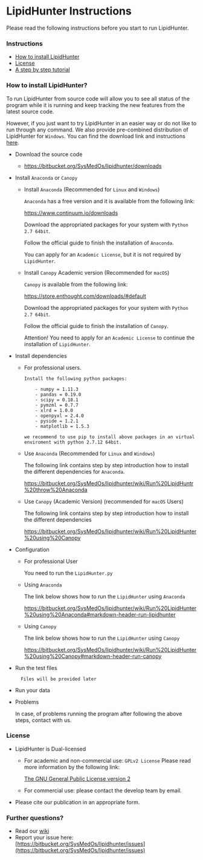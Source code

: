 # LipidHunter Instructions #

Please read the following instructions before you start to run LipidHunter.

### Instructions ###

* [How to install LipidHunter](#markdown-header-how-to-install-lipidhunter)
* [License](#markdown-header-license)
* [A step by step tutorial](https://bitbucket.org/SysMedOs/lipidhunter/wiki/Home)

### How to install LipidHunter? ###

To run LipidHunter from source code will allow you to see all status of the program while it is running and keep tracking the new features from the latest source code.

However, if you just want to try LipidHunter in an easier way or do not like to run through any command. We also provide pre-combined distribution of LipidHunter for `Windows`. You can find the download link and instructions [here](https://bitbucket.org/SysMedOs/lipidhunterdist).

* Download the source code
    + https://bitbucket.org/SysMedOs/lipidhunter/downloads
* Install `Anaconda` or `Canopy`

    + Install `Anaconda` (Recommended for `Linux` and `Windows`)
    
        `Anaconda` has a free version and it is available from the following link:
        
        https://www.continuum.io/downloads
        
        Download the appropriated packages for your system with `Python 2.7 64bit`.

        Follow the official guide to finish the installation of `Anaconda`.

        You can apply for an `Academic License`, but it is not required by `LipidHunter`.
        
    + Install `Canopy` Academic version (Recommended for `macOS`)
    
        `Canopy` is available from the following link:
        
        https://store.enthought.com/downloads/#default
        
        Download the appropriated packages for your system with `Python 2.7 64bit`. 

        Follow the official guide to finish the installation of `Canopy`.

        Attention! You need to apply for an `Academic License` to continue the installation of `LipidHunter`.
            
* Install dependencies

    * For professional users. 
  
          Install the following python packages:
       
              - numpy = 1.11.3
              - pandas = 0.19.0
              - scipy = 0.18.1
              - pymzml = 0.7.7
              - xlrd = 1.0.0
              - openpyxl = 2.4.0
              - pyside = 1.2.1
              - matplotlib = 1.5.3
          
          we recommend to use pip to install above packages in an virtual enviroment with python 2.7.12 64bit.

    * Use `Anaconda`  (Recommended for `Linux` and `Windows`)
        
        The following link contains step by step introduction how to install the different dependencies for `Anaconda`.
    
        https://bitbucket.org/SysMedOs/lipidhunter/wiki/Run%20LipidHuntr%20throw%20Anaconda

    * Use `Canopy` (Academic Version) (recommended for `macOS` Users)
    
        The following link contains step by step introduction how to install the different dependencies
    
        https://bitbucket.org/SysMedOs/lipidhunter/wiki/Run%20LipidHunter%20using%20Canopy

* Configuration
    * For professional User
        
        You need to run the `LipidHunter.py`
    
    * Using `Anaconda`
        
        The link below shows how to run the `LipidHunter` using `Anaconda`
            
        https://bitbucket.org/SysMedOs/lipidhunter/wiki/Run%20LipidHunter%20using%20Anaconda#markdown-header-run-lipidhunter
         
    * Using `Canopy`
    
        The link below shows how to run the `LipidHunter` using `Canopy`
    
        https://bitbucket.org/SysMedOs/lipidhunter/wiki/Run%20LipidHunter%20using%20Canopy#markdown-header-run-canopy

* Run the test files
        
        Files will be provided later

* Run your data

* Problems
    
    In case, of problems running the program after following the above steps, contact with us.

### License ###

+ LipidHunter is Dual-licensed
    * For academic and non-commercial use: `GPLv2 License` Please read more information by the following link: 
    
        [The GNU General Public License version 2](https://www.gnu.org/licenses/old-licenses/gpl-2.0.en.html)

    * For commercial use: please contact the develop team by email.

+ Please cite our publication in an appropriate form. 

### Further questions? ###

* Read our [wiki](https://bitbucket.org/SysMedOs/lipidhunter/wiki/Home)
* Report your issue here: [https://bitbucket.org/SysMedOs/lipidhunter/issues](https://bitbucket.org/SysMedOs/lipidhunter/issues)